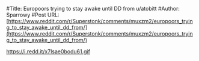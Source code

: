 #Title: Europoors trying to stay awake until DD from u/atobitt
#Author: Sparrowy
#Post URL: [https://www.reddit.com/r/Superstonk/comments/muxzm2/europoors_trying_to_stay_awake_until_dd_from/](https://www.reddit.com/r/Superstonk/comments/muxzm2/europoors_trying_to_stay_awake_until_dd_from/)


https://i.redd.it/x7lsae0bodu61.gif